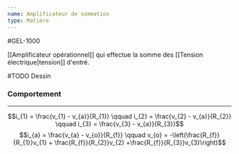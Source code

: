 ```yaml
---
name: Amplificateur de sommation
type: Matière
---
```

#GEL-1000 

[[Amplificateur opérationnel]] qui effectue la somme des [[Tension électrique|tension]] d'entré.

#TODO Dessin

### Comportement
---
$$i_{1} = \frac{v_{1} - v_{a}}{R_{1}} \qquad i_{2} = \frac{v_{2} - v_{a}}{R_{2}} \qquad i_{3} = \frac{v_{3} - v_{a}}{R_{3}}$$ 
$$i_{a} = \frac{v_{a} - v_{o}}{R_{f}} \qquad v_{o} = -\left(\frac{R_{f}}{R_{1}}v_{1} + \frac{R_{f}}{R_{2}}v_{2} +\frac{R_{f}}{R_{3}}v_{3}\right)$$
